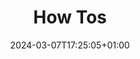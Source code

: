 ---
weight: 10
title: "How Tos"
description: ""
icon: "ISO"
date: "2024-03-07T17:25:05+01:00"
lastmod: "2024-03-07T17:25:05+01:00"
draft: false
toc: true
---